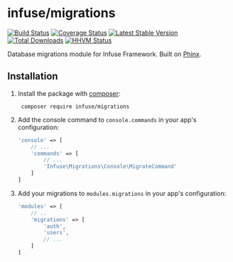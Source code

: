 infuse/migrations
=================

[![Build Status](https://travis-ci.org/infusephp/migrations.svg?branch=master&style=flat)](https://travis-ci.org/infusephp/migrations)
[![Coverage Status](https://coveralls.io/repos/infusephp/migrations/badge.svg?style=flat)](https://coveralls.io/r/infusephp/migrations)
[![Latest Stable Version](https://poser.pugx.org/infuse/migrations/v/stable.svg?style=flat)](https://packagist.org/packages/infuse/migrations)
[![Total Downloads](https://poser.pugx.org/infuse/migrations/downloads.svg?style=flat)](https://packagist.org/packages/infuse/migrations)
[![HHVM Status](http://hhvm.h4cc.de/badge/infuse/migrations.svg?style=flat)](http://hhvm.h4cc.de/package/infuse/migrations)

Database migrations module for Infuse Framework. Built on [Phinx](https://github.com/robmorgan/phinx).

## Installation

1. Install the package with [composer](http://getcomposer.org):

		composer require infuse/migrations

2. Add the console command to `console.commands` in your app's configuration:

	```php
	'console' => [
		// ...
		'commands' => [
			// ...
			'Infuse\Migrations\Console\MigrateCommand'
		]
	]
	```

3. Add your migrations to `modules.migrations` in your app's configuration:

	```php
	'modules' => [
		// ..
		'migrations' => [
			'auth',
			'users',
			// ...
		]
	]
	```